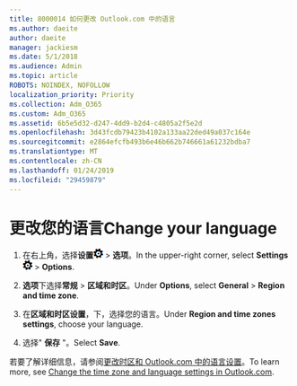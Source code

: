 ```yaml
---
title: 8000014 如何更改 Outlook.com 中的语言
ms.author: daeite
author: daeite
manager: jackiesm
ms.date: 5/1/2018
ms.audience: Admin
ms.topic: article
ROBOTS: NOINDEX, NOFOLLOW
localization_priority: Priority
ms.collection: Adm_O365
ms.custom: Adm_O365
ms.assetid: 6b5e5d32-d247-4dd9-b2d4-c4805a2f5e2d
ms.openlocfilehash: 3d43fcdb79423b4102a133aa22ded49a037c164e
ms.sourcegitcommit: e2864efcfb493b6e46b662b746661a61232bdba7
ms.translationtype: MT
ms.contentlocale: zh-CN
ms.lasthandoff: 01/24/2019
ms.locfileid: "29459879"
---
```

# <a name="change-your-language"></a><span data-ttu-id="7d55f-102">更改您的语言</span><span class="sxs-lookup"><span data-stu-id="7d55f-102">Change your language</span></span>

1. <span data-ttu-id="7d55f-103">在右上角，选择**设置**![设置](media/f4b2e798-fff1-4a14-931f-5677a4543b58.png) \> **选项**。</span><span class="sxs-lookup"><span data-stu-id="7d55f-103">In the upper-right corner, select **Settings**![Settings](media/f4b2e798-fff1-4a14-931f-5677a4543b58.png) \> **Options**.</span></span>
    
2. <span data-ttu-id="7d55f-104">**选项**下选择**常规** \> **区域和时区**。</span><span class="sxs-lookup"><span data-stu-id="7d55f-104">Under **Options**, select **General** \> **Region and time zone**.</span></span>
    
3. <span data-ttu-id="7d55f-105">在**区域和时区设置**，下，选择您的语言。</span><span class="sxs-lookup"><span data-stu-id="7d55f-105">Under **Region and time zones settings**, choose your language.</span></span>
    
4. <span data-ttu-id="7d55f-106">选择" **保存** "。</span><span class="sxs-lookup"><span data-stu-id="7d55f-106">Select **Save**.</span></span>
    
<span data-ttu-id="7d55f-107">若要了解详细信息，请参阅[更改时区和 Outlook.com 中的语言设置](https://go.microsoft.com/fwlink/p/?linkid=873132)。</span><span class="sxs-lookup"><span data-stu-id="7d55f-107">To learn more, see [Change the time zone and language settings in Outlook.com](https://go.microsoft.com/fwlink/p/?linkid=873132).</span></span>
  

